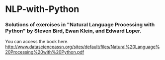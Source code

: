 # NLP-with-Python

### Solutions of exercises in "Natural Language Processing with Python" by Steven Bird, Ewan Klein, and Edward Loper.

You can access the book here.
http://www.datascienceassn.org/sites/default/files/Natural%20Language%20Processing%20with%20Python.pdf
